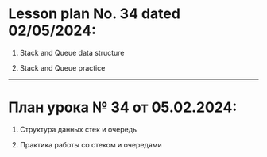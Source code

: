 # Lesson plan No. 34 dated 02/05/2024:

1. Stack and Queue data structure

2. Stack and Queue practice

_________________________________________________

# План урока № 34 от 05.02.2024:

1. Структура данных стек и очередь

2. Практика работы со стеком и очередями